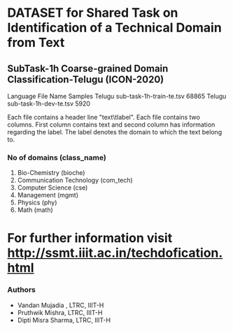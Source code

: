 # DATASET for Shared Task on Identification of a Technical Domain from Text
## SubTask-1h Coarse-grained Domain Classification-Telugu (ICON-2020)


Language  File Name 			    Samples
Telugu	  sub-task-1h-train-te.tsv	68865
Telugu	  sub-task-1h-dev-te.tsv	5920


Each file contains a header line "text\tlabel". Each file contains two columns. First column contains text and second column has information regarding the label. The label denotes the domain to which the text belong to.


### No of domains (class_name)

1. Bio-Chemistry (bioche)
2. Communication Technology (com_tech)
3. Computer Science (cse)
4. Management (mgmt)
5. Physics (phy)
6. Math (math)


# For further information visit http://ssmt.iiit.ac.in/techdofication.html


### Authors

- Vandan Mujadia , LTRC, IIIT-H
- Pruthwik Mishra, LTRC, IIIT-H
- Dipti Misra Sharma, LTRC, IIIT-H
